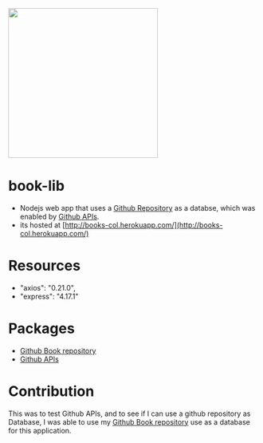 <img src="https://img.icons8.com/clouds/2x/book.png" width="300">

# book-lib
- Nodejs web app that uses a [Github Repository](https://github.com/shivam1410/books/) as a databse, which was enabled by [Github APIs](https://developer.github.com/v3/git/trees/).
- its hosted at [http://books-col.herokuapp.com/](http://books-col.herokuapp.com/)

# Resources 
- "axios": "0.21.0",
- "express": "4.17.1"

# Packages
- [Github Book repository](https://github.com/shivam1410/books/)
- [Github APIs](https://developer.github.com/v3/git/trees/)

# Contribution
This was to test Github APIs, and to see if I can use a github repository as Database, I was able to use my [Github Book repository](https://github.com/shivam1410/books/) use as a database for this application. 
